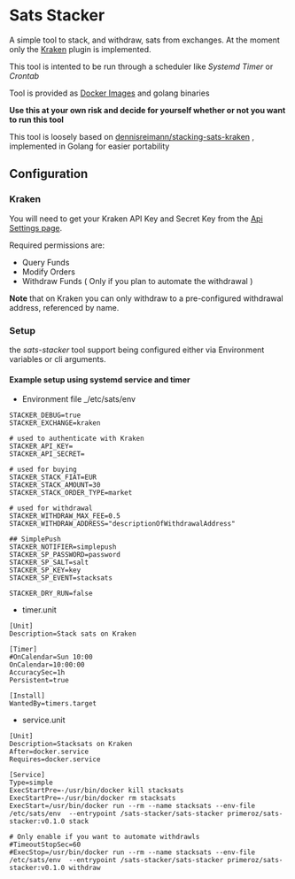 # Sats Stacker

A simple tool to stack, and withdraw, sats from exchanges. At the moment only the [Kraken](https://www.kraken.com) plugin is implemented.

This tool is intented to be run through a scheduler like _Systemd Timer_ or _Crontab_

Tool is provided as [Docker Images](https://hub.docker.com/r/primeroz/sats-stacker) and golang binaries

**Use this at your own risk and decide for yourself whether or not you want to run this tool**

This tool is loosely based on [dennisreimann/stacking-sats-kraken](https://github.com/dennisreimann/stacking-sats-kraken) , implemented in Golang for easier portability

## Configuration

### Kraken

You will need to get your Kraken API Key and Secret Key from the [Api Settings page](https://www.kraken.com/u/settings/api).

Required permissions are:
* Query Funds
* Modify Orders
* Withdraw Funds ( Only if you plan to automate the withdrawal )

**Note** that on Kraken you can only withdraw to a pre-configured withdrawal address, referenced by name.

### Setup

the _sats-stacker_ tool support being configured either via Environment variables or cli arguments.

#### Example setup using systemd service and timer

* Environment file _/etc/sats/env
```
STACKER_DEBUG=true
STACKER_EXCHANGE=kraken

# used to authenticate with Kraken
STACKER_API_KEY=
STACKER_API_SECRET=

# used for buying
STACKER_STACK_FIAT=EUR
STACKER_STACK_AMOUNT=30
STACKER_STACK_ORDER_TYPE=market

# used for withdrawal
STACKER_WITHDRAW_MAX_FEE=0.5
STACKER_WITHDRAW_ADDRESS="descriptionOfWithdrawalAddress"

## SimplePush
STACKER_NOTIFIER=simplepush
STACKER_SP_PASSWORD=password
STACKER_SP_SALT=salt
STACKER_SP_KEY=key
STACKER_SP_EVENT=stacksats

STACKER_DRY_RUN=false
```

* timer.unit
```
[Unit]
Description=Stack sats on Kraken

[Timer]
#OnCalendar=Sun 10:00
OnCalendar=10:00:00
AccuracySec=1h
Persistent=true

[Install]
WantedBy=timers.target
```

* service.unit
```
[Unit]
Description=Stacksats on Kraken
After=docker.service
Requires=docker.service

[Service]
Type=simple
ExecStartPre=-/usr/bin/docker kill stacksats
ExecStartPre=-/usr/bin/docker rm stacksats
ExecStart=/usr/bin/docker run --rm --name stacksats --env-file /etc/sats/env  --entrypoint /sats-stacker/sats-stacker primeroz/sats-stacker:v0.1.0 stack

# Only enable if you want to automate withdrawls
#TimeoutStopSec=60
#ExecStop=/usr/bin/docker run --rm --name stacksats --env-file /etc/sats/env  --entrypoint /sats-stacker/sats-stacker primeroz/sats-stacker:v0.1.0 withdraw
```
